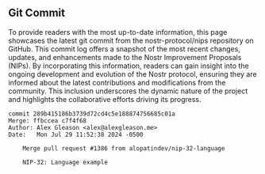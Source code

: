 ## Git Commit
To provide readers with the most up-to-date information, this page showcases the latest git commit from the nostr-protocol/nips repository on GitHub. This commit log offers a snapshot of the most recent changes, updates, and enhancements made to the Nostr Improvement Proposals (NIPs). By incorporating this information, readers can gain insight into the ongoing development and evolution of the Nostr protocol, ensuring they are informed about the latest contributions and modifications from the community. This inclusion underscores the dynamic nature of the project and highlights the collaborative efforts driving its progress.

```shell
commit 289b415186b3739d72cd4c5e188874756685c01a
Merge: ffbccea c7f4f68
Author: Alex Gleason <alex@alexgleason.me>
Date:   Mon Jul 29 11:52:38 2024 -0500

    Merge pull request #1386 from alopatindev/nip-32-language
    
    NIP-32: Language example
```
